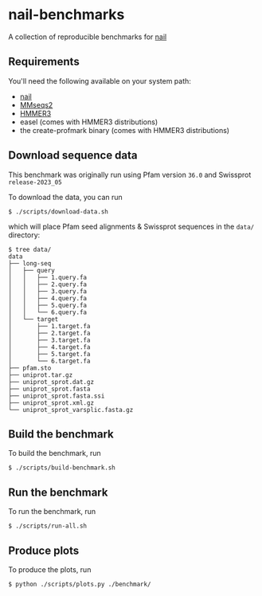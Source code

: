 # nail-benchmarks
A collection of reproducible benchmarks for [nail](https://github.com/travisWheelerLab/nail)

## Requirements

You'll need the following available on your system path:

- [nail](https://github.com/travisWheelerLab/nail)
- [MMseqs2](https://github.com/soedinglab/MMseqs2)
- [HMMER3](http://hmmer.org/)
- easel (comes with HMMER3 distributions)
- the create-profmark binary (comes with HMMER3 distributions)

## Download sequence data
This benchmark was originally run using Pfam version `36.0` and Swissprot `release-2023_05`

To download the data, you can run
    
    $ ./scripts/download-data.sh

which will place Pfam seed alignments & Swissprot sequences in the `data/` directory:

```
$ tree data/
data
├── long-seq
│   ├── query
│   │   ├── 1.query.fa
│   │   ├── 2.query.fa
│   │   ├── 3.query.fa
│   │   ├── 4.query.fa
│   │   ├── 5.query.fa
│   │   └── 6.query.fa
│   └── target
│       ├── 1.target.fa
│       ├── 2.target.fa
│       ├── 3.target.fa
│       ├── 4.target.fa
│       ├── 5.target.fa
│       └── 6.target.fa
├── pfam.sto
├── uniprot.tar.gz
├── uniprot_sprot.dat.gz
├── uniprot_sprot.fasta
├── uniprot_sprot.fasta.ssi
├── uniprot_sprot.xml.gz
└── uniprot_sprot_varsplic.fasta.gz
```

## Build the benchmark

To build the benchmark, run

    $ ./scripts/build-benchmark.sh

## Run the benchmark

To run the benchmark, run

    $ ./scripts/run-all.sh

## Produce plots

To produce the plots, run

    $ python ./scripts/plots.py ./benchmark/
